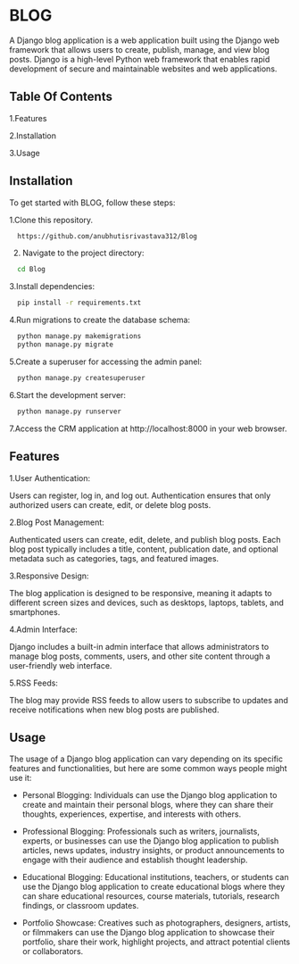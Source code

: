 
# BLOG


A Django blog application is a web application built using the Django web framework that allows users to create, publish, manage, and view blog posts. Django is a high-level Python web framework that enables rapid development of secure and maintainable websites and web applications.


## Table Of Contents

1.Features

2.Installation

3.Usage
## Installation

To get started with BLOG, follow these steps:

1.Clone this repository.
```bash
  https://github.com/anubhutisrivastava312/Blog

```
2. Navigate to the project directory:
```bash
  cd Blog
```
3.Install dependencies:
```bash
  pip install -r requirements.txt
```
4.Run migrations to create the database schema:
```bash
  python manage.py makemigrations
  python manage.py migrate
```
5.Create a superuser for accessing the admin panel:
```bash
  python manage.py createsuperuser
  ```
6.Start the development server:
```bash
  python manage.py runserver
  ```
7.Access the CRM application at http://localhost:8000 in your web browser.  
## Features


1.User Authentication:

Users can register, log in, and log out. Authentication ensures that only authorized users can create, edit, or delete blog posts.

2.Blog Post Management:

Authenticated users can create, edit, delete, and publish blog posts. Each blog post typically includes a title, content, publication date, and optional metadata such as categories, tags, and featured images.

3.Responsive Design: 

The blog application is designed to be responsive, meaning it adapts to different screen sizes and devices, such as desktops, laptops, tablets, and smartphones.

4.Admin Interface: 

Django includes a built-in admin interface that allows administrators to manage blog posts, comments, users, and other site content through a user-friendly web interface.

5.RSS Feeds: 

The blog may provide RSS feeds to allow users to subscribe to updates and receive notifications when new blog posts are published.
## Usage


The usage of a Django blog application can vary depending on its specific features and functionalities, but here are some common ways people might use it:

- Personal Blogging: Individuals can use the Django blog application to create and maintain their personal blogs, where they can share their thoughts, experiences, expertise, and interests with others.
- Professional Blogging: Professionals such as writers, journalists, experts, or businesses can use the Django blog application to publish articles, news updates, industry insights, or product announcements to engage with their audience and establish thought leadership.

- Educational Blogging: Educational institutions, teachers, or students can use the Django blog application to create educational blogs where they can share educational resources, course materials, tutorials, research findings, or classroom updates.


- Portfolio Showcase: Creatives such as photographers, designers, artists, or filmmakers can use the Django blog application to showcase their portfolio, share their work, highlight projects, and attract potential clients or collaborators.



